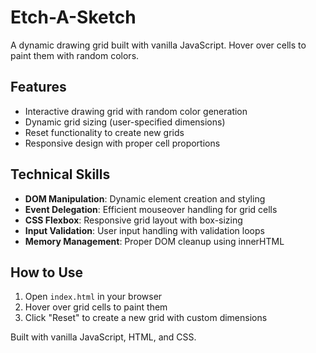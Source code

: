 # Etch-A-Sketch

A dynamic drawing grid built with vanilla JavaScript. Hover over cells to paint them with random colors.

## Features

- Interactive drawing grid with random color generation
- Dynamic grid sizing (user-specified dimensions)
- Reset functionality to create new grids
- Responsive design with proper cell proportions

## Technical Skills

- **DOM Manipulation**: Dynamic element creation and styling
- **Event Delegation**: Efficient mouseover handling for grid cells
- **CSS Flexbox**: Responsive grid layout with box-sizing
- **Input Validation**: User input handling with validation loops
- **Memory Management**: Proper DOM cleanup using innerHTML

## How to Use

1. Open `index.html` in your browser
2. Hover over grid cells to paint them
3. Click "Reset" to create a new grid with custom dimensions

Built with vanilla JavaScript, HTML, and CSS.
